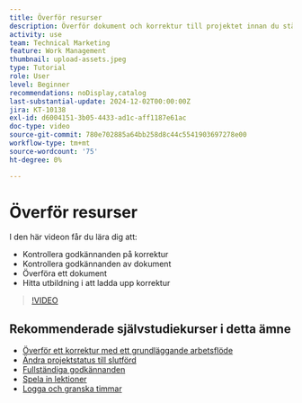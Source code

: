 ```yaml
---
title: Överför resurser
description: Överför dokument och korrektur till projektet innan du stänger det för att säkerställa att alla relevanta data är kopplade till projektet.
activity: use
team: Technical Marketing
feature: Work Management
thumbnail: upload-assets.jpeg
type: Tutorial
role: User
level: Beginner
recommendations: noDisplay,catalog
last-substantial-update: 2024-12-02T00:00:00Z
jira: KT-10138
exl-id: d6004151-3b05-4433-ad1c-aff1187e61ac
doc-type: video
source-git-commit: 780e702885a64bb258d8c44c5541903697278e00
workflow-type: tm+mt
source-wordcount: '75'
ht-degree: 0%

---
```


# Överför resurser

I den här videon får du lära dig att:

* Kontrollera godkännanden på korrektur
* Kontrollera godkännanden av dokument
* Överföra ett dokument
* Hitta utbildning i att ladda upp korrektur

>[!VIDEO](https://video.tv.adobe.com/v/3440370/?quality=12&learn=on&enablevpops)

## Rekommenderade självstudiekurser i detta ämne

* [Överför ett korrektur med ett grundläggande arbetsflöde](/help/workfront-proof/upload-proofs/upload-a-proof-with-a-basic-workflow.md)
* [Ändra projektstatus till slutförd](/help/manage-work/projects/change-the-project-status.md)
* [Fullständiga godkännanden](/help/manage-work/close-a-project/complete-approvals.md)
* [Spela in lektioner](/help/manage-work/close-a-project/lessons-learned-from-closing-a-project.md)
* [Logga och granska timmar](/help/manage-work/close-a-project/log-and-review-hours.md)
